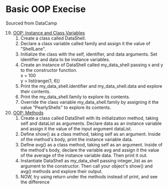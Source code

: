 # Basic OOP Execise  
Sourced from DataCamp


19. [OOP: Instance and Class Variables](#OOP:-Instance-and-Class-Attributes)
    1. Create a class called DataShell.
    2. Declare a class variable called family and assign it the value of "ShellLane".
    3. Initialize the class with the self, identifier, and data arguments. Set identifier and data to be instance variables.
    4. Create an instance of DataShell called my_data_shell passing x and y to the constructor function.  
        x = 100   
        y = list(range(1, 6))
    5. Print the my_data_shell.identifier and my_data_shell.data and explore their contents.
    6. Print the my_data_shell.family to explore its contents.
    7. Override the class variable my_data_shell.family by assigning it the value "PearlyShells" to explore its contents.
20. [OOP: Methods](#OOP:-Methods)
    1. Create a class called DataShell with its initialization method, taking self and dataList as arguments. Declare data as an instance variable and assign it the value of the input argument dataList.
    2. Define show() as a class method, taking self as an argument. Inside of the method's body, print the instance variable data.
    3. Define avg() as a class method, taking self as an argument. Inside of the method's body, declare the variable avg and assign it the value of the average of the instance variable data. Then print it out.
    4. Instantiate DataShell as my_data_shell passing integer_list as an argument to the constructor. Then call your object's show() and avg() methods and explore their output.
    5. NOW, try using return under the methods instead of print, and see the difference
